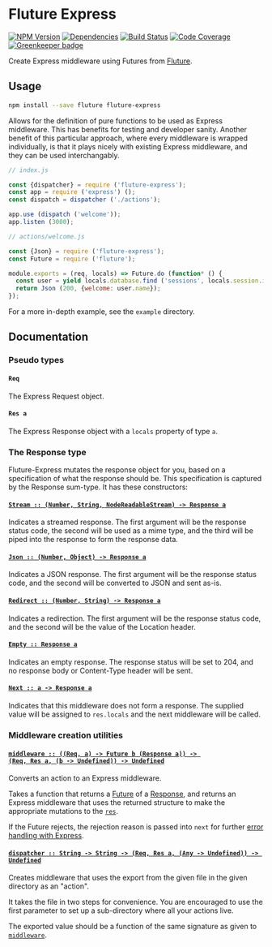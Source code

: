 # Fluture Express

[![NPM Version](https://badge.fury.io/js/fluture-express.svg)](https://www.npmjs.com/package/fluture-express)
[![Dependencies](https://david-dm.org/fluture-js/fluture-express.svg)](https://david-dm.org/fluture-js/fluture-express)
[![Build Status](https://travis-ci.org/fluture-js/fluture-express.svg?branch=master)](https://travis-ci.org/fluture-js/fluture-express)
[![Code Coverage](https://codecov.io/gh/fluture-js/fluture-express/branch/master/graph/badge.svg)](https://codecov.io/gh/fluture-js/fluture-express)
[![Greenkeeper badge](https://badges.greenkeeper.io/fluture-js/fluture-express.svg)](https://greenkeeper.io/)

Create Express middleware using Futures from [Fluture][].

## Usage

```sh
npm install --save fluture fluture-express
```

Allows for the definition of pure functions to be used as Express
middleware. This has benefits for testing and developer sanity.
Another benefit of this particular approach, where every middleware is
wrapped individually, is that it plays nicely with existing Express
middleware, and they can be used interchangably.

```js
// index.js

const {dispatcher} = require ('fluture-express');
const app = require ('express') ();
const dispatch = dispatcher ('./actions');

app.use (dispatch ('welcome'));
app.listen (3000);
```

```js
// actions/welcome.js

const {Json} = require ('fluture-express');
const Future = require ('fluture');

module.exports = (req, locals) => Future.do (function* () {
  const user = yield locals.database.find ('sessions', locals.session.id);
  return Json (200, {welcome: user.name});
});
```

For a more in-depth example, see the `example` directory.

## Documentation

### Pseudo types

#### `Req`

The Express Request object.

#### `Res a`

The Express Response object with a `locals` property of type `a`.

### The Response type

Fluture-Express mutates the response object for you, based on a
specification of what the response should be. This specification is
captured by the Response sum-type. It has these constructors:

#### <a name="Stream" href="https://github.com/fluture-js/fluture-express/blob/v3.0.3/index.js#L72">`Stream :: (Number, String, NodeReadableStream) -⁠> Response a`</a>

Indicates a streamed response. The first argument will be the response
status code, the second will be used as a mime type, and the third will be
piped into the response to form the response data.

#### <a name="Json" href="https://github.com/fluture-js/fluture-express/blob/v3.0.3/index.js#L78">`Json :: (Number, Object) -⁠> Response a`</a>

Indicates a JSON response. The first argument will be the response status
code, and the second will be converted to JSON and sent as-is.

#### <a name="Redirect" href="https://github.com/fluture-js/fluture-express/blob/v3.0.3/index.js#L83">`Redirect :: (Number, String) -⁠> Response a`</a>

Indicates a redirection. The first argument will be the response status
code, and the second will be the value of the Location header.

#### <a name="Empty" href="https://github.com/fluture-js/fluture-express/blob/v3.0.3/index.js#L88">`Empty :: Response a`</a>

Indicates an empty response. The response status will be set to 204, and
no response body or Content-Type header will be sent.

#### <a name="Next" href="https://github.com/fluture-js/fluture-express/blob/v3.0.3/index.js#L93">`Next :: a -⁠> Response a`</a>

Indicates that this middleware does not form a response. The supplied value
will be assigned to `res.locals` and the next middleware will be called.

### Middleware creation utilities

#### <a name="middleware" href="https://github.com/fluture-js/fluture-express/blob/v3.0.3/index.js#L148">`middleware :: ((Req, a) -⁠> Future b (Response a)) -⁠> (Req, Res a, (b -⁠> Undefined)) -⁠> Undefined`</a>

Converts an action to an Express middleware.

Takes a function that returns a [Future][] of a [Response][], and returns
an Express middleware that uses the returned structure to make the
appropriate mutations to the [`res`][].

If the Future rejects, the rejection reason is passed into `next` for
further [error handling with Express][].

#### <a name="dispatcher" href="https://github.com/fluture-js/fluture-express/blob/v3.0.3/index.js#L162">`dispatcher :: String -⁠> String -⁠> (Req, Res a, (Any -⁠> Undefined)) -⁠> Undefined`</a>

Creates middleware that uses the export from the given file in the given
directory as an "action".

It takes the file in two steps for convenience. You are encouraged to use
the first parameter to set up a sub-directory where all your actions live.

The exported value should be a function of the same signature as given to
[`middleware`][].

[Fluture]: https://github.com/fluture-js/Fluture
[Future]: https://github.com/fluture-js/Fluture#future
[Response]: #the-response-type
[`middleware`]: #middleware
[`res`]: #res-a
[error handling with Express]: https://expressjs.com/en/guide/error-handling.html
